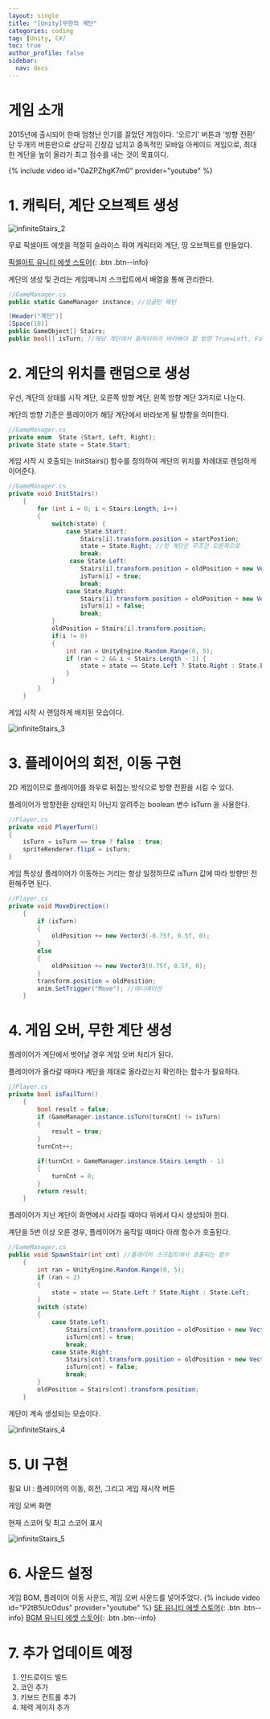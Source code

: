 ```yaml
---
layout: single
title: "[Unity]무한의 계단"
categories: coding
tag: [Unity, C#]
toc: true
author_profile: false
sidebar:
  nav: docs
---
```


# 게임 소개

2015년에 출시되어 한때 엄청난 인기를 끌었던 게임이다. '오르기' 버튼과 '방향 전환' 단 두개의 버튼만으로 상당히 긴장감 넘치고 중독적인 모바일 아케이드 게임으로, 최대한 계단을 높이 올라가 최고 점수를 내는 것이 목표이다.

{% include video id="0aZPZhgK7m0" provider="youtube" %}

# 1. 캐릭터, 계단 오브젝트 생성

![infiniteStairs_2]({{site.url}}/images/2025-3-4-infstair/infiniteStairs_2-1741093690756-3.PNG)

무료 픽셀아트 에셋을 적절히 슬라이스 하여 캐릭터와 계단, 땅 오브젝트를 만들었다.

[픽셀아트 유니티 에셋 스토어](https://assetstore.unity.com/packages/2d/characters/pixel-adventure-1-155360?aid=1011lwKEN){: .btn .btn--info}

계단의 생성 및 관리는 게임매니저 스크립트에서 배열을 통해 관리한다.

```c#
//GameManager.cs
public static GameManager instance; //싱글턴 패턴

[Header("계단")]
[Space(10)]
public GameObject[] Stairs;
public bool[] isTurn; //해당 계단에서 플레이어가 바라봐야 할 방향 True=Left, False=Right
```

# 2. 계단의 위치를 랜덤으로 생성

우선, 계단의 상태를 시작 계단, 오른쪽 방향 계단, 왼쪽 방향 계단 3가지로 나눈다.

계단의 방향 기준은 플레이어가 해당 계단에서 바라보게 될 방향을 의미한다.

```c#
//GameManager.cs
private enum  State {Start, Left, Right};
private State state = State.Start;
```

게임 시작 시 호출되는 InitStairs() 함수를 정의하여 계단의 위치를 차례대로 랜덤하게 이어준다.

```c#
//GameManager.cs
private void InitStairs()
    {
        for (int i = 0; i < Stairs.Length; i++)
        {
            switch(state) {
                case State.Start:
                    Stairs[i].transform.position = startPostion;
                    state = State.Right; //첫 계단은 무조건 오른쪽으로
                    break;
                 case State.Left:
                    Stairs[i].transform.position = oldPosition + new Vector3(-0.75f, 0.5f, 0);
                    isTurn[i] = true;
                    break;
                case State.Right:
                    Stairs[i].transform.position = oldPosition + new Vector3(0.75f, 0.5f, 0);
                    isTurn[i] = false;
                    break;
            }
            oldPosition = Stairs[i].transform.position;
            if(i != 0)
            {
                int ran = UnityEngine.Random.Range(0, 5);
                if (ran < 2 && i < Stairs.Length - 1) {
                    state = state == State.Left ? State.Right : State.Left;
                }
            }
        }
    }
```

게임 시작 시 랜덤하게 배치된 모습이다.

![infiniteStairs_3]({{site.url}}/images/2025-3-4-infstair/infiniteStairs_3.PNG)

# 3. 플레이어의 회전, 이동 구현

2D 게임이므로 플레이어를 좌우로 뒤집는 방식으로 방향 전환을 시킬 수 있다.

플레이어가 방향전환 상태인지 아닌지 알려주는 boolean 변수 isTurn 을 사용한다.

```c#
//Player.cs
private void PlayerTurn()
{
    isTurn = isTurn == true ? false : true;
    spriteRenderer.flipX = isTurn;
}
```

게임 특성상 플레이어가 이동하는 거리는 항상 일정하므로 isTurn 값에 따라 방향만 전환해주면 된다.

```c#
//Player.cs
private void MoveDirection()
    {
        if (isTurn)
        {
            oldPosition += new Vector3(-0.75f, 0.5f, 0);
        }
        else
        {
            oldPosition += new Vector3(0.75f, 0.5f, 0);
        }
        transform.position = oldPosition;
        anim.SetTrigger("Move"); //애니메이션
    }
```

# 4. 게임 오버, 무한 계단 생성

플레이어가 계단에서 벗어날 경우 게임 오버 처리가 된다.

플레이어가 올라갈 때마다 계단을 제대로 올라갔는지 확인하는 함수가 필요하다.

```c#
//Player.cs
private bool isFailTurn()
    {
        bool result = false;
        if (GameManager.instance.isTurn[turnCnt] != isTurn)
        {
            result = true;
        }
        turnCnt++;

        if(turnCnt > GameManager.instance.Stairs.Length - 1)
        {
            turnCnt = 0;
        }
        return result;
    }
```

플레이어가 지난 계단이 화면에서 사라질 때마다 위에서 다시 생성되야 한다.

계단을 5번 이상 오른 경우, 플레이어가 움직일 때마다 아래 함수가 호출된다.

```c#
//GameManager.cs
public void SpawnStair(int cnt) //플레이어 스크립트에서 호출되는 함수
    {
        int ran = UnityEngine.Random.Range(0, 5);
        if (ran < 2)
        {
            state = state == State.Left ? State.Right : State.Left;
        }
        switch (state)
        {
            case State.Left:
                Stairs[cnt].transform.position = oldPosition + new Vector3(-0.75f, 0.5f, 0);
                isTurn[cnt] = true;
                break;
            case State.Right:
                Stairs[cnt].transform.position = oldPosition + new Vector3(0.75f, 0.5f, 0);
                isTurn[cnt] = false;
                break;
        }
        oldPosition = Stairs[cnt].transform.position;
    }
```

계단이 계속 생성되는 모습이다.

![infiniteStairs_4]({{site.url}}/images/2025-3-4-infstair/infiniteStairs_4.PNG)

# 5. UI 구현

필요 UI : 플레이어의 이동, 회전, 그리고 게임 재시작 버튼

게임 오버 화면

현재 스코어 및 최고 스코어 표시

![infiniteStairs_5]({{site.url}}/images/2025-3-4-infstair/infiniteStairs_5.PNG)

# 6. 사운드 설정

게임 BGM, 플레이어 이동 사운드, 게임 오버 사운드를 넣어주었다.
{% include video id="P2tB5UcOdus" provider="youtube" %}
[SE 유니티 에셋 스토어](https://assetstore.unity.com/packages/audio/sound-fx/rpg-essentials-sound-effects-free-227708?aid=1011lwKEN){: .btn .btn--info}
[BGM 유니티 에셋 스토어](https://assetstore.unity.com/packages/audio/music/casual-game-bgm-5-135943?aid=1011lwKEN){: .btn .btn--info}

# 7. 추가 업데이트 예정

1. 안드로이드 빌드
2. 코인 추가
3. 키보드 컨트롤 추가
4. 체력 게이지 추가
